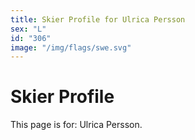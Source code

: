 ```yaml
---
title: Skier Profile for Ulrica Persson
sex: "L"
id: "306"
image: "/img/flags/swe.svg" 
---
```


# Skier Profile

This page is for: Ulrica Persson.
    